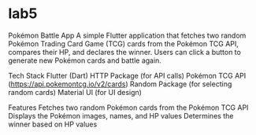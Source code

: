 # lab5

Pokémon Battle App
A simple Flutter application that fetches two random Pokémon Trading Card Game (TCG) cards from the Pokémon TCG API, compares their HP, and declares the winner. Users can click a button to generate new Pokémon cards and battle again.

Tech Stack
Flutter (Dart)
HTTP Package (for API calls)
Pokémon TCG API (https://api.pokemontcg.io/v2/cards)
Random Package (for selecting random cards)
Material UI (for UI design)

Features
 Fetches two random Pokémon cards from the Pokémon TCG API
 Displays the Pokémon images, names, and HP values
 Determines the winner based on HP values